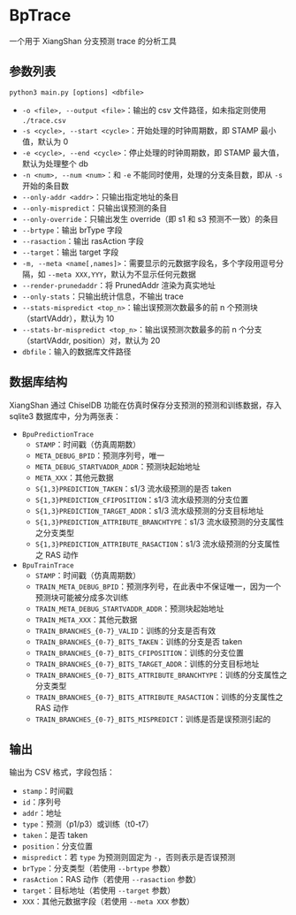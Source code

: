 # BpTrace

一个用于 XiangShan 分支预测 trace 的分析工具

## 参数列表

`python3 main.py [options] <dbfile>`

- `-o <file>, --output <file>`：输出的 csv 文件路径，如未指定则使用 `./trace.csv`
- `-s <cycle>, --start <cycle>`：开始处理的时钟周期数，即 STAMP 最小值，默认为 0
- `-e <cycle>, --end <cycle>`：停止处理的时钟周期数，即 STAMP 最大值，默认为处理整个 db
- `-n <num>, --num <num>`：和 `-e` 不能同时使用，处理的分支条目数，即从 `-s` 开始的条目数
- `--only-addr <addr>`：只输出指定地址的条目
- `--only-mispredict`：只输出误预测的条目
- `--only-override`：只输出发生 override（即 s1 和 s3 预测不一致）的条目
- `--brtype`：输出 brType 字段
- `--rasaction`：输出 rasAction 字段
- `--target`：输出 target 字段
- `-m, --meta <name[,names]>`：需要显示的元数据字段名，多个字段用逗号分隔，如 `--meta XXX,YYY`，默认为不显示任何元数据
- `--render-prunedaddr`：将 PrunedAddr 渲染为真实地址
- `--only-stats`：只输出统计信息，不输出 trace
- `--stats-mispredict <top_n>`：输出误预测次数最多的前 n 个预测块（startVAddr），默认为 10
- `--stats-br-mispredict <top_n>`：输出误预测次数最多的前 n 个分支（startVAddr, position）对，默认为 20
- `dbfile`：输入的数据库文件路径

## 数据库结构

XiangShan 通过 ChiselDB 功能在仿真时保存分支预测的预测和训练数据，存入 sqlite3 数据库中，分为两张表：

- `BpuPredictionTrace`
  - `STAMP`：时间戳（仿真周期数）
  - `META_DEBUG_BPID`：预测序列号，唯一
  - `META_DEBUG_STARTVADDR_ADDR`：预测块起始地址
  - `META_XXX`：其他元数据
  - `S{1,3}PREDICTION_TAKEN`：s1/3 流水级预测的是否 taken
  - `S{1,3}PREDICTION_CFIPOSITION`：s1/3 流水级预测的分支位置
  - `S{1,3}PREDICTION_TARGET_ADDR`：s1/3 流水级预测的分支目标地址
  - `S{1,3}PREDICTION_ATTRIBUTE_BRANCHTYPE`：s1/3 流水级预测的分支属性之分支类型
  - `S{1,3}PREDICTION_ATTRIBUTE_RASACTION`：s1/3 流水级预测的分支属性之 RAS 动作
- `BpuTrainTrace`
  - `STAMP`：时间戳（仿真周期数）
  - `TRAIN_META_DEBUG_BPID`：预测序列号，在此表中不保证唯一，因为一个预测块可能被分成多次训练
  - `TRAIN_META_DEBUG_STARTVADDR_ADDR`：预测块起始地址
  - `TRAIN_META_XXX`：其他元数据
  - `TRAIN_BRANCHES_{0-7}_VALID`：训练的分支是否有效
  - `TRAIN_BRANCHES_{0-7}_BITS_TAKEN`：训练的分支是否 taken
  - `TRAIN_BRANCHES_{0-7}_BITS_CFIPOSITION`：训练的分支位置
  - `TRAIN_BRANCHES_{0-7}_BITS_TARGET_ADDR`：训练的分支目标地址
  - `TRAIN_BRANCHES_{0-7}_BITS_ATTRIBUTE_BRANCHTYPE`：训练的分支属性之分支类型
  - `TRAIN_BRANCHES_{0-7}_BITS_ATTRIBUTE_RASACTION`：训练的分支属性之 RAS 动作
  - `TRAIN_BRANCHES_{0-7}_BITS_MISPREDICT`：训练是否是误预测引起的

## 输出

输出为 CSV 格式，字段包括：

- `stamp`：时间戳
- `id`：序列号
- `addr`：地址
- `type`：预测（p1/p3）或训练（t0-t7）
- `taken`：是否 taken
- `position`：分支位置
- `mispredict`：若 `type` 为预测则固定为 `-`，否则表示是否误预测
- `brType`：分支类型（若使用 `--brtype` 参数）
- `rasAction`：RAS 动作（若使用 `--rasaction` 参数）
- `target`：目标地址（若使用 `--target` 参数）
- `XXX`：其他元数据字段（若使用 `--meta XXX` 参数）
